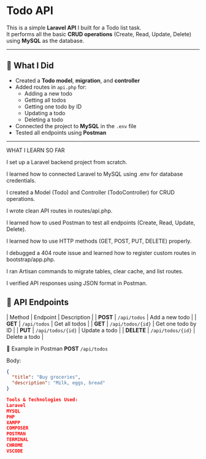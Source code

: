 # Todo API

This is a simple **Laravel API** I built for a Todo list task.  
It performs all the basic **CRUD operations** (Create, Read, Update, Delete) using **MySQL** as the database.

---

## 🔹 What I Did
- Created a **Todo model**, **migration**, and **controller**  
- Added routes in `api.php` for:
  - Adding a new todo
  - Getting all todos
  - Getting one todo by ID
  - Updating a todo
  - Deleting a todo
- Connected the project to **MySQL** in the `.env` file  
- Tested all endpoints using **Postman**

---
WHAT I LEARN SO FAR

I set up a Laravel backend project from scratch.

I  learned how to connected Laravel to MySQL using .env for database credentials.

I created a Model (Todo) and Controller (TodoController) for CRUD operations.

I wrote clean API routes in routes/api.php.

I learned how to used Postman to test all endpoints (Create, Read, Update, Delete).

I learned how to use HTTP methods (GET, POST, PUT, DELETE) properly.

I debugged a 404 route issue and learned how to register custom routes in bootstrap/app.php.

I ran Artisan commands to migrate tables, clear cache, and list routes.

I verified API responses using JSON format in Postman.

## 🔹 API Endpoints

| Method | Endpoint | Description |
| **POST** | `/api/todos` | Add a new todo |
| **GET** | `/api/todos` | Get all todos |
| **GET** | `/api/todos/{id}` | Get one todo by ID |
| **PUT** | `/api/todos/{id}` | Update a todo |
| **DELETE** | `/api/todos/{id}` | Delete a todo |



🔹 Example in Postman
**POST** `/api/todos`

Body:
```json
{
  "title": "Buy groceries",
  "description": "Milk, eggs, bread"
}

Tools & Technologies Used:
Laravel
MYSQL
PHP
XAMPP
COMPOSER
POSTMAN
TERMINAL
CHROME
VSCODE